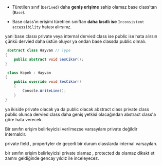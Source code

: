 
- Türetilen sınıf (`Derived`) daha **geniş erişime** sahip olamaz base class’tan (`Base`).
    
- Base class’ın erişimi türetilen sınıftan **daha kısıtlı ise** `Inconsistent accessibility` hatası alırsınız.

yani base classı private veya internal dervied class ise public ise hata alırsın çünkü dervied daha üstün oluyor ya ondan base classda public olmalı.

```csharp
 abstract class Hayvan // Type
{
    public abstract void SesCikar();
}

 class Kopek : Hayvan
{
    public override void SesCikar()
    {
        Console.WriteLine();
    }
}
```

ya ikiside private olacak ya da public olacak abstract class private class public olunca dervied class daha geniş yetkisi olacağından abstract class'a göre hata verecek.


Bir sınıfın erişim belirleyicisi verilmezse varsayılanı private değildir internaldır.

private field , propertyler de geçerli bir durum classlarda internal varsayılan.

bir sınıfın erişim belirleyicisi private olamaz , protected da olamaz dikakt et zamnı geldiğinde gencay yıldız ile inceleyecez.